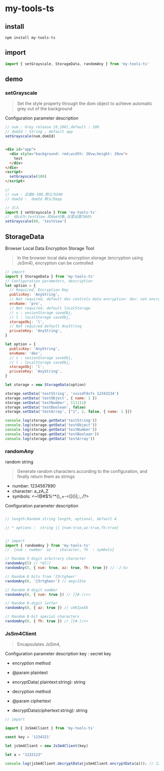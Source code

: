 # my-tools-ts

## install

```shell
npm install my-tools-ts
```

## import

```javascript
import { setGrayscale, StorageData, randomAny } from 'my-tools-ts'
```
## demo
### setGrayscale 

> Set the style property through the dom object to achieve automatic grey out of the background

Configuration parameter description

```javascript
// num : Grey release [0,100],default : 100 
// domId : String , default app
setGrayscale(num,domId)
```

 

```html

<div id="app">
  <div style="background: red;width: 20vw;height: 20vw">
    test
  </div>
</div>
<script>
  setGrayscale(100)
</script>
```

```javascript
//
// num : 灰度0-100,默认为100 
// domId :  domId 默认为app

// 引入
import { setGrayscale } from 'my-tools-ts'
//  给id为:testView 的dom对象,灰度设置为80%
setGrayscale(80, 'testView')
```

## StorageData 
Browser Local Data Encryption Storage Tool

> In the browser local data encryption storage (encryption using JsSm4), encryption can be controlled


```javascript
// import
import { StorageData } from 'my-tools-ts'
// Configuration parameters, description
let option = {
  // Required, Encryption Key
  publicKey: 'AnyString',
  // Not required, default dev controls data encryption: dev: not encrypted | | other encryption
  envName: 'pro',
  // Not required, default localStorage
  // s : sesionStorage saveObj,
  // l : localStorage saveObj,
  storageObj: 'l',
  // Not required default AnyString
  privateKey: 'AnyString',
}

let option = {
  publicKey: 'AnyString',
  envName: 'dev',
  // s : sesionStorage saveObj,
  // l : localStorage saveObj,
  storageObj: 'l',
  privateKey: 'AnyString',
}

let storage = new StorageData(option)

storage.setData('testString', 'ssssdfdsfs 12343234')
storage.setData('testObject', { name: 1 })
storage.setData('testNumber', 111111)
storage.setData('testBoolean', false)
storage.setData('testArray', ["1", 2, false, { name: 1 }])

console.log(storage.getData('testString'))
console.log(storage.getData('testObject'))
console.log(storage.getData('testNumber'))
console.log(storage.getData('testBoolean'))
console.log(storage.getData('testArray'))
```

### randomAny  
random string

> Generate random characters according to the configuration, and finally return them as strings

* number: 1234567890
* character: a_zA_Z
* symbols: <~!@#$%^*()_+-=[]{}|;:,./?>

Configuration parameter description

```javascript

// length:Random string length, optional, default 4

// * options :  string || {num:true,az:true,fh:true}

```

```javascript

// import
import { randomAny } from 'my-tools-ts'
//  {num : number  az  : character, fh  : symbols}

// Random 5-digit arbitrary character
randomAny(5) // *Ql?/
randomAny(5, { num: true, az: true, fh: true }) // -J-5o

// Random 8 bits from '23rtgheer'
randomAny(8, '23rtgheer') // eegr23te

// Random 8-digit number
randomAny(8, { num: true }) // ]}#-)/><

// Random 8-digit letter
randomAny(8, { az: true }) // vUKIpxEb

// Random 8-bit special characters
randomAny(8, { fh: true }) // ]}#-)/><

```

### JsSm4Client 

> Encapsulates JsSm4,


Configuration parameter description
key : secret key

* encryption method
* @param plaintext
* encryptData( plaintext:string): string


* decryption method
* @param ciphertext
* decryptData(ciphertext:string): string

```javascript
// import

import { JsSm4Client } from 'my-tools-ts'

const key = '1234321'

let jsSm4Client = new JsSm4Client(key)

let a = "1232123"

console.log(jsSm4Client.decryptData(jsSm4Client.encryptData(a))); // 1232123

```
